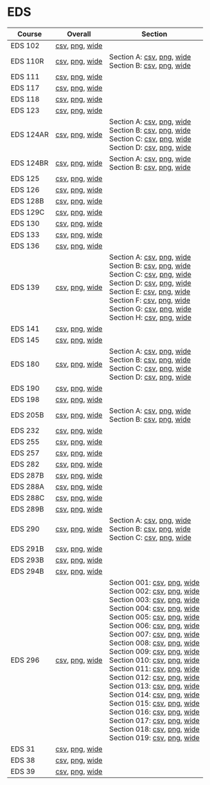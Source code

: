 # EDS

| Course | Overall | Section |
| ------ | ------- | ------- |
| EDS 102 | [csv](https://github.com/UCSD-Historical-Enrollment-Data/2024Spring/blob/main/overall/EDS%20102.csv), [png](https://raw.githubusercontent.com/UCSD-Historical-Enrollment-Data/2024Spring/main/plot_overall/EDS%20102.png), [wide](https://raw.githubusercontent.com/UCSD-Historical-Enrollment-Data/2024Spring/main/plot_overall_wide/EDS%20102.png) |  |
| EDS 110R | [csv](https://github.com/UCSD-Historical-Enrollment-Data/2024Spring/blob/main/overall/EDS%20110R.csv), [png](https://raw.githubusercontent.com/UCSD-Historical-Enrollment-Data/2024Spring/main/plot_overall/EDS%20110R.png), [wide](https://raw.githubusercontent.com/UCSD-Historical-Enrollment-Data/2024Spring/main/plot_overall_wide/EDS%20110R.png) | Section A: [csv](https://github.com/UCSD-Historical-Enrollment-Data/2024Spring/blob/main/section/EDS%20110R_A.csv), [png](https://raw.githubusercontent.com/UCSD-Historical-Enrollment-Data/2024Spring/main/plot_section/EDS%20110R_A.png), [wide](https://raw.githubusercontent.com/UCSD-Historical-Enrollment-Data/2024Spring/main/plot_section_wide/EDS%20110R_A.png)<br>Section B: [csv](https://github.com/UCSD-Historical-Enrollment-Data/2024Spring/blob/main/section/EDS%20110R_B.csv), [png](https://raw.githubusercontent.com/UCSD-Historical-Enrollment-Data/2024Spring/main/plot_section/EDS%20110R_B.png), [wide](https://raw.githubusercontent.com/UCSD-Historical-Enrollment-Data/2024Spring/main/plot_section_wide/EDS%20110R_B.png) |
| EDS 111 | [csv](https://github.com/UCSD-Historical-Enrollment-Data/2024Spring/blob/main/overall/EDS%20111.csv), [png](https://raw.githubusercontent.com/UCSD-Historical-Enrollment-Data/2024Spring/main/plot_overall/EDS%20111.png), [wide](https://raw.githubusercontent.com/UCSD-Historical-Enrollment-Data/2024Spring/main/plot_overall_wide/EDS%20111.png) |  |
| EDS 117 | [csv](https://github.com/UCSD-Historical-Enrollment-Data/2024Spring/blob/main/overall/EDS%20117.csv), [png](https://raw.githubusercontent.com/UCSD-Historical-Enrollment-Data/2024Spring/main/plot_overall/EDS%20117.png), [wide](https://raw.githubusercontent.com/UCSD-Historical-Enrollment-Data/2024Spring/main/plot_overall_wide/EDS%20117.png) |  |
| EDS 118 | [csv](https://github.com/UCSD-Historical-Enrollment-Data/2024Spring/blob/main/overall/EDS%20118.csv), [png](https://raw.githubusercontent.com/UCSD-Historical-Enrollment-Data/2024Spring/main/plot_overall/EDS%20118.png), [wide](https://raw.githubusercontent.com/UCSD-Historical-Enrollment-Data/2024Spring/main/plot_overall_wide/EDS%20118.png) |  |
| EDS 123 | [csv](https://github.com/UCSD-Historical-Enrollment-Data/2024Spring/blob/main/overall/EDS%20123.csv), [png](https://raw.githubusercontent.com/UCSD-Historical-Enrollment-Data/2024Spring/main/plot_overall/EDS%20123.png), [wide](https://raw.githubusercontent.com/UCSD-Historical-Enrollment-Data/2024Spring/main/plot_overall_wide/EDS%20123.png) |  |
| EDS 124AR | [csv](https://github.com/UCSD-Historical-Enrollment-Data/2024Spring/blob/main/overall/EDS%20124AR.csv), [png](https://raw.githubusercontent.com/UCSD-Historical-Enrollment-Data/2024Spring/main/plot_overall/EDS%20124AR.png), [wide](https://raw.githubusercontent.com/UCSD-Historical-Enrollment-Data/2024Spring/main/plot_overall_wide/EDS%20124AR.png) | Section A: [csv](https://github.com/UCSD-Historical-Enrollment-Data/2024Spring/blob/main/section/EDS%20124AR_A.csv), [png](https://raw.githubusercontent.com/UCSD-Historical-Enrollment-Data/2024Spring/main/plot_section/EDS%20124AR_A.png), [wide](https://raw.githubusercontent.com/UCSD-Historical-Enrollment-Data/2024Spring/main/plot_section_wide/EDS%20124AR_A.png)<br>Section B: [csv](https://github.com/UCSD-Historical-Enrollment-Data/2024Spring/blob/main/section/EDS%20124AR_B.csv), [png](https://raw.githubusercontent.com/UCSD-Historical-Enrollment-Data/2024Spring/main/plot_section/EDS%20124AR_B.png), [wide](https://raw.githubusercontent.com/UCSD-Historical-Enrollment-Data/2024Spring/main/plot_section_wide/EDS%20124AR_B.png)<br>Section C: [csv](https://github.com/UCSD-Historical-Enrollment-Data/2024Spring/blob/main/section/EDS%20124AR_C.csv), [png](https://raw.githubusercontent.com/UCSD-Historical-Enrollment-Data/2024Spring/main/plot_section/EDS%20124AR_C.png), [wide](https://raw.githubusercontent.com/UCSD-Historical-Enrollment-Data/2024Spring/main/plot_section_wide/EDS%20124AR_C.png)<br>Section D: [csv](https://github.com/UCSD-Historical-Enrollment-Data/2024Spring/blob/main/section/EDS%20124AR_D.csv), [png](https://raw.githubusercontent.com/UCSD-Historical-Enrollment-Data/2024Spring/main/plot_section/EDS%20124AR_D.png), [wide](https://raw.githubusercontent.com/UCSD-Historical-Enrollment-Data/2024Spring/main/plot_section_wide/EDS%20124AR_D.png) |
| EDS 124BR | [csv](https://github.com/UCSD-Historical-Enrollment-Data/2024Spring/blob/main/overall/EDS%20124BR.csv), [png](https://raw.githubusercontent.com/UCSD-Historical-Enrollment-Data/2024Spring/main/plot_overall/EDS%20124BR.png), [wide](https://raw.githubusercontent.com/UCSD-Historical-Enrollment-Data/2024Spring/main/plot_overall_wide/EDS%20124BR.png) | Section A: [csv](https://github.com/UCSD-Historical-Enrollment-Data/2024Spring/blob/main/section/EDS%20124BR_A.csv), [png](https://raw.githubusercontent.com/UCSD-Historical-Enrollment-Data/2024Spring/main/plot_section/EDS%20124BR_A.png), [wide](https://raw.githubusercontent.com/UCSD-Historical-Enrollment-Data/2024Spring/main/plot_section_wide/EDS%20124BR_A.png)<br>Section B: [csv](https://github.com/UCSD-Historical-Enrollment-Data/2024Spring/blob/main/section/EDS%20124BR_B.csv), [png](https://raw.githubusercontent.com/UCSD-Historical-Enrollment-Data/2024Spring/main/plot_section/EDS%20124BR_B.png), [wide](https://raw.githubusercontent.com/UCSD-Historical-Enrollment-Data/2024Spring/main/plot_section_wide/EDS%20124BR_B.png) |
| EDS 125 | [csv](https://github.com/UCSD-Historical-Enrollment-Data/2024Spring/blob/main/overall/EDS%20125.csv), [png](https://raw.githubusercontent.com/UCSD-Historical-Enrollment-Data/2024Spring/main/plot_overall/EDS%20125.png), [wide](https://raw.githubusercontent.com/UCSD-Historical-Enrollment-Data/2024Spring/main/plot_overall_wide/EDS%20125.png) |  |
| EDS 126 | [csv](https://github.com/UCSD-Historical-Enrollment-Data/2024Spring/blob/main/overall/EDS%20126.csv), [png](https://raw.githubusercontent.com/UCSD-Historical-Enrollment-Data/2024Spring/main/plot_overall/EDS%20126.png), [wide](https://raw.githubusercontent.com/UCSD-Historical-Enrollment-Data/2024Spring/main/plot_overall_wide/EDS%20126.png) |  |
| EDS 128B | [csv](https://github.com/UCSD-Historical-Enrollment-Data/2024Spring/blob/main/overall/EDS%20128B.csv), [png](https://raw.githubusercontent.com/UCSD-Historical-Enrollment-Data/2024Spring/main/plot_overall/EDS%20128B.png), [wide](https://raw.githubusercontent.com/UCSD-Historical-Enrollment-Data/2024Spring/main/plot_overall_wide/EDS%20128B.png) |  |
| EDS 129C | [csv](https://github.com/UCSD-Historical-Enrollment-Data/2024Spring/blob/main/overall/EDS%20129C.csv), [png](https://raw.githubusercontent.com/UCSD-Historical-Enrollment-Data/2024Spring/main/plot_overall/EDS%20129C.png), [wide](https://raw.githubusercontent.com/UCSD-Historical-Enrollment-Data/2024Spring/main/plot_overall_wide/EDS%20129C.png) |  |
| EDS 130 | [csv](https://github.com/UCSD-Historical-Enrollment-Data/2024Spring/blob/main/overall/EDS%20130.csv), [png](https://raw.githubusercontent.com/UCSD-Historical-Enrollment-Data/2024Spring/main/plot_overall/EDS%20130.png), [wide](https://raw.githubusercontent.com/UCSD-Historical-Enrollment-Data/2024Spring/main/plot_overall_wide/EDS%20130.png) |  |
| EDS 133 | [csv](https://github.com/UCSD-Historical-Enrollment-Data/2024Spring/blob/main/overall/EDS%20133.csv), [png](https://raw.githubusercontent.com/UCSD-Historical-Enrollment-Data/2024Spring/main/plot_overall/EDS%20133.png), [wide](https://raw.githubusercontent.com/UCSD-Historical-Enrollment-Data/2024Spring/main/plot_overall_wide/EDS%20133.png) |  |
| EDS 136 | [csv](https://github.com/UCSD-Historical-Enrollment-Data/2024Spring/blob/main/overall/EDS%20136.csv), [png](https://raw.githubusercontent.com/UCSD-Historical-Enrollment-Data/2024Spring/main/plot_overall/EDS%20136.png), [wide](https://raw.githubusercontent.com/UCSD-Historical-Enrollment-Data/2024Spring/main/plot_overall_wide/EDS%20136.png) |  |
| EDS 139 | [csv](https://github.com/UCSD-Historical-Enrollment-Data/2024Spring/blob/main/overall/EDS%20139.csv), [png](https://raw.githubusercontent.com/UCSD-Historical-Enrollment-Data/2024Spring/main/plot_overall/EDS%20139.png), [wide](https://raw.githubusercontent.com/UCSD-Historical-Enrollment-Data/2024Spring/main/plot_overall_wide/EDS%20139.png) | Section A: [csv](https://github.com/UCSD-Historical-Enrollment-Data/2024Spring/blob/main/section/EDS%20139_A.csv), [png](https://raw.githubusercontent.com/UCSD-Historical-Enrollment-Data/2024Spring/main/plot_section/EDS%20139_A.png), [wide](https://raw.githubusercontent.com/UCSD-Historical-Enrollment-Data/2024Spring/main/plot_section_wide/EDS%20139_A.png)<br>Section B: [csv](https://github.com/UCSD-Historical-Enrollment-Data/2024Spring/blob/main/section/EDS%20139_B.csv), [png](https://raw.githubusercontent.com/UCSD-Historical-Enrollment-Data/2024Spring/main/plot_section/EDS%20139_B.png), [wide](https://raw.githubusercontent.com/UCSD-Historical-Enrollment-Data/2024Spring/main/plot_section_wide/EDS%20139_B.png)<br>Section C: [csv](https://github.com/UCSD-Historical-Enrollment-Data/2024Spring/blob/main/section/EDS%20139_C.csv), [png](https://raw.githubusercontent.com/UCSD-Historical-Enrollment-Data/2024Spring/main/plot_section/EDS%20139_C.png), [wide](https://raw.githubusercontent.com/UCSD-Historical-Enrollment-Data/2024Spring/main/plot_section_wide/EDS%20139_C.png)<br>Section D: [csv](https://github.com/UCSD-Historical-Enrollment-Data/2024Spring/blob/main/section/EDS%20139_D.csv), [png](https://raw.githubusercontent.com/UCSD-Historical-Enrollment-Data/2024Spring/main/plot_section/EDS%20139_D.png), [wide](https://raw.githubusercontent.com/UCSD-Historical-Enrollment-Data/2024Spring/main/plot_section_wide/EDS%20139_D.png)<br>Section E: [csv](https://github.com/UCSD-Historical-Enrollment-Data/2024Spring/blob/main/section/EDS%20139_E.csv), [png](https://raw.githubusercontent.com/UCSD-Historical-Enrollment-Data/2024Spring/main/plot_section/EDS%20139_E.png), [wide](https://raw.githubusercontent.com/UCSD-Historical-Enrollment-Data/2024Spring/main/plot_section_wide/EDS%20139_E.png)<br>Section F: [csv](https://github.com/UCSD-Historical-Enrollment-Data/2024Spring/blob/main/section/EDS%20139_F.csv), [png](https://raw.githubusercontent.com/UCSD-Historical-Enrollment-Data/2024Spring/main/plot_section/EDS%20139_F.png), [wide](https://raw.githubusercontent.com/UCSD-Historical-Enrollment-Data/2024Spring/main/plot_section_wide/EDS%20139_F.png)<br>Section G: [csv](https://github.com/UCSD-Historical-Enrollment-Data/2024Spring/blob/main/section/EDS%20139_G.csv), [png](https://raw.githubusercontent.com/UCSD-Historical-Enrollment-Data/2024Spring/main/plot_section/EDS%20139_G.png), [wide](https://raw.githubusercontent.com/UCSD-Historical-Enrollment-Data/2024Spring/main/plot_section_wide/EDS%20139_G.png)<br>Section H: [csv](https://github.com/UCSD-Historical-Enrollment-Data/2024Spring/blob/main/section/EDS%20139_H.csv), [png](https://raw.githubusercontent.com/UCSD-Historical-Enrollment-Data/2024Spring/main/plot_section/EDS%20139_H.png), [wide](https://raw.githubusercontent.com/UCSD-Historical-Enrollment-Data/2024Spring/main/plot_section_wide/EDS%20139_H.png) |
| EDS 141 | [csv](https://github.com/UCSD-Historical-Enrollment-Data/2024Spring/blob/main/overall/EDS%20141.csv), [png](https://raw.githubusercontent.com/UCSD-Historical-Enrollment-Data/2024Spring/main/plot_overall/EDS%20141.png), [wide](https://raw.githubusercontent.com/UCSD-Historical-Enrollment-Data/2024Spring/main/plot_overall_wide/EDS%20141.png) |  |
| EDS 145 | [csv](https://github.com/UCSD-Historical-Enrollment-Data/2024Spring/blob/main/overall/EDS%20145.csv), [png](https://raw.githubusercontent.com/UCSD-Historical-Enrollment-Data/2024Spring/main/plot_overall/EDS%20145.png), [wide](https://raw.githubusercontent.com/UCSD-Historical-Enrollment-Data/2024Spring/main/plot_overall_wide/EDS%20145.png) |  |
| EDS 180 | [csv](https://github.com/UCSD-Historical-Enrollment-Data/2024Spring/blob/main/overall/EDS%20180.csv), [png](https://raw.githubusercontent.com/UCSD-Historical-Enrollment-Data/2024Spring/main/plot_overall/EDS%20180.png), [wide](https://raw.githubusercontent.com/UCSD-Historical-Enrollment-Data/2024Spring/main/plot_overall_wide/EDS%20180.png) | Section A: [csv](https://github.com/UCSD-Historical-Enrollment-Data/2024Spring/blob/main/section/EDS%20180_A.csv), [png](https://raw.githubusercontent.com/UCSD-Historical-Enrollment-Data/2024Spring/main/plot_section/EDS%20180_A.png), [wide](https://raw.githubusercontent.com/UCSD-Historical-Enrollment-Data/2024Spring/main/plot_section_wide/EDS%20180_A.png)<br>Section B: [csv](https://github.com/UCSD-Historical-Enrollment-Data/2024Spring/blob/main/section/EDS%20180_B.csv), [png](https://raw.githubusercontent.com/UCSD-Historical-Enrollment-Data/2024Spring/main/plot_section/EDS%20180_B.png), [wide](https://raw.githubusercontent.com/UCSD-Historical-Enrollment-Data/2024Spring/main/plot_section_wide/EDS%20180_B.png)<br>Section C: [csv](https://github.com/UCSD-Historical-Enrollment-Data/2024Spring/blob/main/section/EDS%20180_C.csv), [png](https://raw.githubusercontent.com/UCSD-Historical-Enrollment-Data/2024Spring/main/plot_section/EDS%20180_C.png), [wide](https://raw.githubusercontent.com/UCSD-Historical-Enrollment-Data/2024Spring/main/plot_section_wide/EDS%20180_C.png)<br>Section D: [csv](https://github.com/UCSD-Historical-Enrollment-Data/2024Spring/blob/main/section/EDS%20180_D.csv), [png](https://raw.githubusercontent.com/UCSD-Historical-Enrollment-Data/2024Spring/main/plot_section/EDS%20180_D.png), [wide](https://raw.githubusercontent.com/UCSD-Historical-Enrollment-Data/2024Spring/main/plot_section_wide/EDS%20180_D.png) |
| EDS 190 | [csv](https://github.com/UCSD-Historical-Enrollment-Data/2024Spring/blob/main/overall/EDS%20190.csv), [png](https://raw.githubusercontent.com/UCSD-Historical-Enrollment-Data/2024Spring/main/plot_overall/EDS%20190.png), [wide](https://raw.githubusercontent.com/UCSD-Historical-Enrollment-Data/2024Spring/main/plot_overall_wide/EDS%20190.png) |  |
| EDS 198 | [csv](https://github.com/UCSD-Historical-Enrollment-Data/2024Spring/blob/main/overall/EDS%20198.csv), [png](https://raw.githubusercontent.com/UCSD-Historical-Enrollment-Data/2024Spring/main/plot_overall/EDS%20198.png), [wide](https://raw.githubusercontent.com/UCSD-Historical-Enrollment-Data/2024Spring/main/plot_overall_wide/EDS%20198.png) |  |
| EDS 205B | [csv](https://github.com/UCSD-Historical-Enrollment-Data/2024Spring/blob/main/overall/EDS%20205B.csv), [png](https://raw.githubusercontent.com/UCSD-Historical-Enrollment-Data/2024Spring/main/plot_overall/EDS%20205B.png), [wide](https://raw.githubusercontent.com/UCSD-Historical-Enrollment-Data/2024Spring/main/plot_overall_wide/EDS%20205B.png) | Section A: [csv](https://github.com/UCSD-Historical-Enrollment-Data/2024Spring/blob/main/section/EDS%20205B_A.csv), [png](https://raw.githubusercontent.com/UCSD-Historical-Enrollment-Data/2024Spring/main/plot_section/EDS%20205B_A.png), [wide](https://raw.githubusercontent.com/UCSD-Historical-Enrollment-Data/2024Spring/main/plot_section_wide/EDS%20205B_A.png)<br>Section B: [csv](https://github.com/UCSD-Historical-Enrollment-Data/2024Spring/blob/main/section/EDS%20205B_B.csv), [png](https://raw.githubusercontent.com/UCSD-Historical-Enrollment-Data/2024Spring/main/plot_section/EDS%20205B_B.png), [wide](https://raw.githubusercontent.com/UCSD-Historical-Enrollment-Data/2024Spring/main/plot_section_wide/EDS%20205B_B.png) |
| EDS 232 | [csv](https://github.com/UCSD-Historical-Enrollment-Data/2024Spring/blob/main/overall/EDS%20232.csv), [png](https://raw.githubusercontent.com/UCSD-Historical-Enrollment-Data/2024Spring/main/plot_overall/EDS%20232.png), [wide](https://raw.githubusercontent.com/UCSD-Historical-Enrollment-Data/2024Spring/main/plot_overall_wide/EDS%20232.png) |  |
| EDS 255 | [csv](https://github.com/UCSD-Historical-Enrollment-Data/2024Spring/blob/main/overall/EDS%20255.csv), [png](https://raw.githubusercontent.com/UCSD-Historical-Enrollment-Data/2024Spring/main/plot_overall/EDS%20255.png), [wide](https://raw.githubusercontent.com/UCSD-Historical-Enrollment-Data/2024Spring/main/plot_overall_wide/EDS%20255.png) |  |
| EDS 257 | [csv](https://github.com/UCSD-Historical-Enrollment-Data/2024Spring/blob/main/overall/EDS%20257.csv), [png](https://raw.githubusercontent.com/UCSD-Historical-Enrollment-Data/2024Spring/main/plot_overall/EDS%20257.png), [wide](https://raw.githubusercontent.com/UCSD-Historical-Enrollment-Data/2024Spring/main/plot_overall_wide/EDS%20257.png) |  |
| EDS 282 | [csv](https://github.com/UCSD-Historical-Enrollment-Data/2024Spring/blob/main/overall/EDS%20282.csv), [png](https://raw.githubusercontent.com/UCSD-Historical-Enrollment-Data/2024Spring/main/plot_overall/EDS%20282.png), [wide](https://raw.githubusercontent.com/UCSD-Historical-Enrollment-Data/2024Spring/main/plot_overall_wide/EDS%20282.png) |  |
| EDS 287B | [csv](https://github.com/UCSD-Historical-Enrollment-Data/2024Spring/blob/main/overall/EDS%20287B.csv), [png](https://raw.githubusercontent.com/UCSD-Historical-Enrollment-Data/2024Spring/main/plot_overall/EDS%20287B.png), [wide](https://raw.githubusercontent.com/UCSD-Historical-Enrollment-Data/2024Spring/main/plot_overall_wide/EDS%20287B.png) |  |
| EDS 288A | [csv](https://github.com/UCSD-Historical-Enrollment-Data/2024Spring/blob/main/overall/EDS%20288A.csv), [png](https://raw.githubusercontent.com/UCSD-Historical-Enrollment-Data/2024Spring/main/plot_overall/EDS%20288A.png), [wide](https://raw.githubusercontent.com/UCSD-Historical-Enrollment-Data/2024Spring/main/plot_overall_wide/EDS%20288A.png) |  |
| EDS 288C | [csv](https://github.com/UCSD-Historical-Enrollment-Data/2024Spring/blob/main/overall/EDS%20288C.csv), [png](https://raw.githubusercontent.com/UCSD-Historical-Enrollment-Data/2024Spring/main/plot_overall/EDS%20288C.png), [wide](https://raw.githubusercontent.com/UCSD-Historical-Enrollment-Data/2024Spring/main/plot_overall_wide/EDS%20288C.png) |  |
| EDS 289B | [csv](https://github.com/UCSD-Historical-Enrollment-Data/2024Spring/blob/main/overall/EDS%20289B.csv), [png](https://raw.githubusercontent.com/UCSD-Historical-Enrollment-Data/2024Spring/main/plot_overall/EDS%20289B.png), [wide](https://raw.githubusercontent.com/UCSD-Historical-Enrollment-Data/2024Spring/main/plot_overall_wide/EDS%20289B.png) |  |
| EDS 290 | [csv](https://github.com/UCSD-Historical-Enrollment-Data/2024Spring/blob/main/overall/EDS%20290.csv), [png](https://raw.githubusercontent.com/UCSD-Historical-Enrollment-Data/2024Spring/main/plot_overall/EDS%20290.png), [wide](https://raw.githubusercontent.com/UCSD-Historical-Enrollment-Data/2024Spring/main/plot_overall_wide/EDS%20290.png) | Section A: [csv](https://github.com/UCSD-Historical-Enrollment-Data/2024Spring/blob/main/section/EDS%20290_A.csv), [png](https://raw.githubusercontent.com/UCSD-Historical-Enrollment-Data/2024Spring/main/plot_section/EDS%20290_A.png), [wide](https://raw.githubusercontent.com/UCSD-Historical-Enrollment-Data/2024Spring/main/plot_section_wide/EDS%20290_A.png)<br>Section B: [csv](https://github.com/UCSD-Historical-Enrollment-Data/2024Spring/blob/main/section/EDS%20290_B.csv), [png](https://raw.githubusercontent.com/UCSD-Historical-Enrollment-Data/2024Spring/main/plot_section/EDS%20290_B.png), [wide](https://raw.githubusercontent.com/UCSD-Historical-Enrollment-Data/2024Spring/main/plot_section_wide/EDS%20290_B.png)<br>Section C: [csv](https://github.com/UCSD-Historical-Enrollment-Data/2024Spring/blob/main/section/EDS%20290_C.csv), [png](https://raw.githubusercontent.com/UCSD-Historical-Enrollment-Data/2024Spring/main/plot_section/EDS%20290_C.png), [wide](https://raw.githubusercontent.com/UCSD-Historical-Enrollment-Data/2024Spring/main/plot_section_wide/EDS%20290_C.png) |
| EDS 291B | [csv](https://github.com/UCSD-Historical-Enrollment-Data/2024Spring/blob/main/overall/EDS%20291B.csv), [png](https://raw.githubusercontent.com/UCSD-Historical-Enrollment-Data/2024Spring/main/plot_overall/EDS%20291B.png), [wide](https://raw.githubusercontent.com/UCSD-Historical-Enrollment-Data/2024Spring/main/plot_overall_wide/EDS%20291B.png) |  |
| EDS 293B | [csv](https://github.com/UCSD-Historical-Enrollment-Data/2024Spring/blob/main/overall/EDS%20293B.csv), [png](https://raw.githubusercontent.com/UCSD-Historical-Enrollment-Data/2024Spring/main/plot_overall/EDS%20293B.png), [wide](https://raw.githubusercontent.com/UCSD-Historical-Enrollment-Data/2024Spring/main/plot_overall_wide/EDS%20293B.png) |  |
| EDS 294B | [csv](https://github.com/UCSD-Historical-Enrollment-Data/2024Spring/blob/main/overall/EDS%20294B.csv), [png](https://raw.githubusercontent.com/UCSD-Historical-Enrollment-Data/2024Spring/main/plot_overall/EDS%20294B.png), [wide](https://raw.githubusercontent.com/UCSD-Historical-Enrollment-Data/2024Spring/main/plot_overall_wide/EDS%20294B.png) |  |
| EDS 296 | [csv](https://github.com/UCSD-Historical-Enrollment-Data/2024Spring/blob/main/overall/EDS%20296.csv), [png](https://raw.githubusercontent.com/UCSD-Historical-Enrollment-Data/2024Spring/main/plot_overall/EDS%20296.png), [wide](https://raw.githubusercontent.com/UCSD-Historical-Enrollment-Data/2024Spring/main/plot_overall_wide/EDS%20296.png) | Section 001: [csv](https://github.com/UCSD-Historical-Enrollment-Data/2024Spring/blob/main/section/EDS%20296_001.csv), [png](https://raw.githubusercontent.com/UCSD-Historical-Enrollment-Data/2024Spring/main/plot_section/EDS%20296_001.png), [wide](https://raw.githubusercontent.com/UCSD-Historical-Enrollment-Data/2024Spring/main/plot_section_wide/EDS%20296_001.png)<br>Section 002: [csv](https://github.com/UCSD-Historical-Enrollment-Data/2024Spring/blob/main/section/EDS%20296_002.csv), [png](https://raw.githubusercontent.com/UCSD-Historical-Enrollment-Data/2024Spring/main/plot_section/EDS%20296_002.png), [wide](https://raw.githubusercontent.com/UCSD-Historical-Enrollment-Data/2024Spring/main/plot_section_wide/EDS%20296_002.png)<br>Section 003: [csv](https://github.com/UCSD-Historical-Enrollment-Data/2024Spring/blob/main/section/EDS%20296_003.csv), [png](https://raw.githubusercontent.com/UCSD-Historical-Enrollment-Data/2024Spring/main/plot_section/EDS%20296_003.png), [wide](https://raw.githubusercontent.com/UCSD-Historical-Enrollment-Data/2024Spring/main/plot_section_wide/EDS%20296_003.png)<br>Section 004: [csv](https://github.com/UCSD-Historical-Enrollment-Data/2024Spring/blob/main/section/EDS%20296_004.csv), [png](https://raw.githubusercontent.com/UCSD-Historical-Enrollment-Data/2024Spring/main/plot_section/EDS%20296_004.png), [wide](https://raw.githubusercontent.com/UCSD-Historical-Enrollment-Data/2024Spring/main/plot_section_wide/EDS%20296_004.png)<br>Section 005: [csv](https://github.com/UCSD-Historical-Enrollment-Data/2024Spring/blob/main/section/EDS%20296_005.csv), [png](https://raw.githubusercontent.com/UCSD-Historical-Enrollment-Data/2024Spring/main/plot_section/EDS%20296_005.png), [wide](https://raw.githubusercontent.com/UCSD-Historical-Enrollment-Data/2024Spring/main/plot_section_wide/EDS%20296_005.png)<br>Section 006: [csv](https://github.com/UCSD-Historical-Enrollment-Data/2024Spring/blob/main/section/EDS%20296_006.csv), [png](https://raw.githubusercontent.com/UCSD-Historical-Enrollment-Data/2024Spring/main/plot_section/EDS%20296_006.png), [wide](https://raw.githubusercontent.com/UCSD-Historical-Enrollment-Data/2024Spring/main/plot_section_wide/EDS%20296_006.png)<br>Section 007: [csv](https://github.com/UCSD-Historical-Enrollment-Data/2024Spring/blob/main/section/EDS%20296_007.csv), [png](https://raw.githubusercontent.com/UCSD-Historical-Enrollment-Data/2024Spring/main/plot_section/EDS%20296_007.png), [wide](https://raw.githubusercontent.com/UCSD-Historical-Enrollment-Data/2024Spring/main/plot_section_wide/EDS%20296_007.png)<br>Section 008: [csv](https://github.com/UCSD-Historical-Enrollment-Data/2024Spring/blob/main/section/EDS%20296_008.csv), [png](https://raw.githubusercontent.com/UCSD-Historical-Enrollment-Data/2024Spring/main/plot_section/EDS%20296_008.png), [wide](https://raw.githubusercontent.com/UCSD-Historical-Enrollment-Data/2024Spring/main/plot_section_wide/EDS%20296_008.png)<br>Section 009: [csv](https://github.com/UCSD-Historical-Enrollment-Data/2024Spring/blob/main/section/EDS%20296_009.csv), [png](https://raw.githubusercontent.com/UCSD-Historical-Enrollment-Data/2024Spring/main/plot_section/EDS%20296_009.png), [wide](https://raw.githubusercontent.com/UCSD-Historical-Enrollment-Data/2024Spring/main/plot_section_wide/EDS%20296_009.png)<br>Section 010: [csv](https://github.com/UCSD-Historical-Enrollment-Data/2024Spring/blob/main/section/EDS%20296_010.csv), [png](https://raw.githubusercontent.com/UCSD-Historical-Enrollment-Data/2024Spring/main/plot_section/EDS%20296_010.png), [wide](https://raw.githubusercontent.com/UCSD-Historical-Enrollment-Data/2024Spring/main/plot_section_wide/EDS%20296_010.png)<br>Section 011: [csv](https://github.com/UCSD-Historical-Enrollment-Data/2024Spring/blob/main/section/EDS%20296_011.csv), [png](https://raw.githubusercontent.com/UCSD-Historical-Enrollment-Data/2024Spring/main/plot_section/EDS%20296_011.png), [wide](https://raw.githubusercontent.com/UCSD-Historical-Enrollment-Data/2024Spring/main/plot_section_wide/EDS%20296_011.png)<br>Section 012: [csv](https://github.com/UCSD-Historical-Enrollment-Data/2024Spring/blob/main/section/EDS%20296_012.csv), [png](https://raw.githubusercontent.com/UCSD-Historical-Enrollment-Data/2024Spring/main/plot_section/EDS%20296_012.png), [wide](https://raw.githubusercontent.com/UCSD-Historical-Enrollment-Data/2024Spring/main/plot_section_wide/EDS%20296_012.png)<br>Section 013: [csv](https://github.com/UCSD-Historical-Enrollment-Data/2024Spring/blob/main/section/EDS%20296_013.csv), [png](https://raw.githubusercontent.com/UCSD-Historical-Enrollment-Data/2024Spring/main/plot_section/EDS%20296_013.png), [wide](https://raw.githubusercontent.com/UCSD-Historical-Enrollment-Data/2024Spring/main/plot_section_wide/EDS%20296_013.png)<br>Section 014: [csv](https://github.com/UCSD-Historical-Enrollment-Data/2024Spring/blob/main/section/EDS%20296_014.csv), [png](https://raw.githubusercontent.com/UCSD-Historical-Enrollment-Data/2024Spring/main/plot_section/EDS%20296_014.png), [wide](https://raw.githubusercontent.com/UCSD-Historical-Enrollment-Data/2024Spring/main/plot_section_wide/EDS%20296_014.png)<br>Section 015: [csv](https://github.com/UCSD-Historical-Enrollment-Data/2024Spring/blob/main/section/EDS%20296_015.csv), [png](https://raw.githubusercontent.com/UCSD-Historical-Enrollment-Data/2024Spring/main/plot_section/EDS%20296_015.png), [wide](https://raw.githubusercontent.com/UCSD-Historical-Enrollment-Data/2024Spring/main/plot_section_wide/EDS%20296_015.png)<br>Section 016: [csv](https://github.com/UCSD-Historical-Enrollment-Data/2024Spring/blob/main/section/EDS%20296_016.csv), [png](https://raw.githubusercontent.com/UCSD-Historical-Enrollment-Data/2024Spring/main/plot_section/EDS%20296_016.png), [wide](https://raw.githubusercontent.com/UCSD-Historical-Enrollment-Data/2024Spring/main/plot_section_wide/EDS%20296_016.png)<br>Section 017: [csv](https://github.com/UCSD-Historical-Enrollment-Data/2024Spring/blob/main/section/EDS%20296_017.csv), [png](https://raw.githubusercontent.com/UCSD-Historical-Enrollment-Data/2024Spring/main/plot_section/EDS%20296_017.png), [wide](https://raw.githubusercontent.com/UCSD-Historical-Enrollment-Data/2024Spring/main/plot_section_wide/EDS%20296_017.png)<br>Section 018: [csv](https://github.com/UCSD-Historical-Enrollment-Data/2024Spring/blob/main/section/EDS%20296_018.csv), [png](https://raw.githubusercontent.com/UCSD-Historical-Enrollment-Data/2024Spring/main/plot_section/EDS%20296_018.png), [wide](https://raw.githubusercontent.com/UCSD-Historical-Enrollment-Data/2024Spring/main/plot_section_wide/EDS%20296_018.png)<br>Section 019: [csv](https://github.com/UCSD-Historical-Enrollment-Data/2024Spring/blob/main/section/EDS%20296_019.csv), [png](https://raw.githubusercontent.com/UCSD-Historical-Enrollment-Data/2024Spring/main/plot_section/EDS%20296_019.png), [wide](https://raw.githubusercontent.com/UCSD-Historical-Enrollment-Data/2024Spring/main/plot_section_wide/EDS%20296_019.png) |
| EDS 31 | [csv](https://github.com/UCSD-Historical-Enrollment-Data/2024Spring/blob/main/overall/EDS%2031.csv), [png](https://raw.githubusercontent.com/UCSD-Historical-Enrollment-Data/2024Spring/main/plot_overall/EDS%2031.png), [wide](https://raw.githubusercontent.com/UCSD-Historical-Enrollment-Data/2024Spring/main/plot_overall_wide/EDS%2031.png) |  |
| EDS 38 | [csv](https://github.com/UCSD-Historical-Enrollment-Data/2024Spring/blob/main/overall/EDS%2038.csv), [png](https://raw.githubusercontent.com/UCSD-Historical-Enrollment-Data/2024Spring/main/plot_overall/EDS%2038.png), [wide](https://raw.githubusercontent.com/UCSD-Historical-Enrollment-Data/2024Spring/main/plot_overall_wide/EDS%2038.png) |  |
| EDS 39 | [csv](https://github.com/UCSD-Historical-Enrollment-Data/2024Spring/blob/main/overall/EDS%2039.csv), [png](https://raw.githubusercontent.com/UCSD-Historical-Enrollment-Data/2024Spring/main/plot_overall/EDS%2039.png), [wide](https://raw.githubusercontent.com/UCSD-Historical-Enrollment-Data/2024Spring/main/plot_overall_wide/EDS%2039.png) |  |
